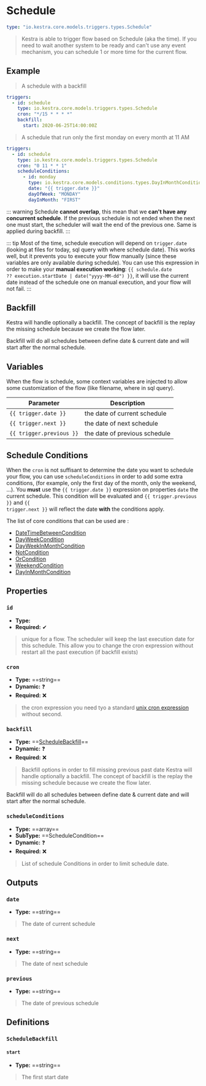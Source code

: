 
# Schedule

```yaml
type: "io.kestra.core.models.triggers.types.Schedule"
```

> Kestra is able to trigger flow based on Schedule (aka the time). If you need to wait another system to be ready and can't use any event mechanism, you can schedule 1 or more time for the current flow.

## Example

> A schedule with a backfill

```yaml
triggers:
  - id: schedule
    type: io.kestra.core.models.triggers.types.Schedule
    cron: "*/15 * * * *"
    backfill:
      start: 2020-06-25T14:00:00Z
```

> A schedule that run only the first monday on every month at 11 AM
>
```yaml
triggers:
  - id: schedule
    type: io.kestra.core.models.triggers.types.Schedule
    cron: "0 11 * * 1"
    scheduleConditions:
      - id: monday
        type: io.kestra.core.models.conditions.types.DayInMonthCondition
        date: "{{ trigger.date }}"
        dayOfWeek: "MONDAY"
        dayInMonth: "FIRST"
```

::: warning
Schedule **cannot overlap**, this mean that we **can't have any concurrent schedule**. If the previous schedule is not ended when the next one must start, the scheduler will wait the end of the previous one. Same is applied during backfill.
:::

::: tip
Most of the time, schedule execution will depend on `trigger.date` (looking at files for today, sql query with where schedule date). This works well, but it prevents you to execute your flow manually (since these variables are only available during schedule).
You can use this expression in order to make your **manual execution working**: <code v-pre>{{ schedule.date ?? execution.startDate | date("yyyy-MM-dd") }}</code>, it will use the current date instead of the schedule one on manual execution, and your flow will not fail.
:::


## Backfill
Kestra will handle optionally a backfill. The concept of backfill is the replay the missing schedule because we create the flow later.

Backfill will do all schedules between define date & current date and will start after the normal schedule.


## Variables
When the flow is schedule, some context variables are injected to allow some customization of the flow
(like filename, where in sql query).

| Parameter | Description |
| ---------- | ----------- |
|  <code v-pre>{{ trigger.date }}</code> | the date of current schedule
|  <code v-pre>{{ trigger.next }}</code> | the date of next schedule
|  <code v-pre>{{ trigger.previous }}</code> | the date of previous schedule


## Schedule Conditions
When the `cron` is not suffisant to determine the date you want to schedule your flow, you can use `scheduleConditions` in order to add some extra conditions, (for example, only the first day of the month, only the weekend, ...).
You **must** use the <code v-pre>{{ trigger.date }}</code> expression  on properties `date` the current schedule.
This condition will be evaluated and <code v-pre>{{ trigger.previous }}</code> and <code v-pre>{{ trigger.next }}</code> will reflect the date **with** the conditions apply.

The list of core conditions that can be used  are :
 - [DateTimeBetweenCondition](/plugins/core/conditions/io.kestra.core.models.conditions.types.DateTimeBetweenCondition.html)
 - [DayWeekCondition](/plugins/core/conditions/io.kestra.core.models.conditions.types.DayWeekCondition.html)
 - [DayWeekInMonthCondition](/plugins/core/conditions/io.kestra.core.models.conditions.types.DayWeekInMonthCondition.html)
 - [NotCondition](/plugins/core/conditions/io.kestra.core.models.conditions.types.NotCondition.html)
 - [OrCondition](/plugins/core/conditions/io.kestra.core.models.conditions.types.OrCondition.html)
 - [WeekendCondition](/plugins/core/conditions/io.kestra.core.models.conditions.types.WeekendCondition.html)
 - [DayInMonthCondition](/plugins/core/conditions/io.kestra.core.models.conditions.types.DayInMonthCondition.html)


## Properties

### `id`
* **Type:** <Badge vertical="middle" text="String" />
* **Required:** ✔

> unique for a flow. The scheduler will keep the last execution date for this schedule. This allow you to change the cron expression without restart all the past execution (if backfill exists)


### `cron`
* **Type:** ==string==
* **Dynamic:** ❓
* **Required:** ❌
> the cron expression you need tyo
a standard [unix cron expression](https://en.wikipedia.org/wiki/Cron) without second.

### `backfill`
* **Type:** ==[ScheduleBackfill](#schedulebackfill)==
* **Dynamic:** ❓
* **Required:** ❌
> Backfill options in order to fill missing previous past date
Kestra will handle optionally a backfill. The concept of backfill is the replay the missing schedule because we create the flow later.

Backfill will do all schedules between define date & current date and will start after the normal schedule.


### `scheduleConditions`
* **Type:** ==array==
* **SubType:** ==ScheduleCondition==
* **Dynamic:** ❓
* **Required:** ❌
> List of schedule Conditions in order to limit schedule date.



## Outputs
### `date`


* **Type:** ==string==



> The date of current schedule


### `next`


* **Type:** ==string==



> The date of next schedule


### `previous`


* **Type:** ==string==



> The date of previous schedule






## Definitions

### `ScheduleBackfill`

#### `start`


* **Type:** ==string==



> The first start date
